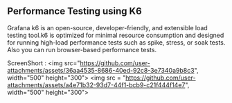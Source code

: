 <h2>Performance Testing using K6</h2>

<p>Grafana k6 is an open-source, developer-friendly, and extensible load testing tool.k6 is optimized for minimal resource consumption and designed for running high-load performance tests such as spike, stress, or soak tests. Also you can run browser-based performance tests.</p>

ScreenShort :
<img src="https://github.com/user-attachments/assets/36aa4535-8686-40ed-92c8-3e7340a9b8c3",  width="500" height="300">
<img src = "https://github.com/user-attachments/assets/a4e71b32-93d7-44f1-bcb9-c21f444f14e7", width="500" height="300">
